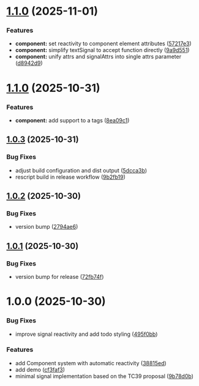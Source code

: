 # [1.1.0](https://github.com/brnrdog/xote/compare/v1.0.3...v1.1.0) (2025-11-01)


### Features

* **component:** set reactivity to component element attributes ([57217e3](https://github.com/brnrdog/xote/commit/57217e3951303033f4e29801bb24c85bc3313ad1))
* **component:** simplify textSignal to accept function directly ([9a9d551](https://github.com/brnrdog/xote/commit/9a9d551b0f080ed2321597f9aeb85b41153890d3))
* **component:** unify attrs and signalAttrs into single attrs parameter ([d8942d9](https://github.com/brnrdog/xote/commit/d8942d9b4522a2f232d37970b8f55a8883999ecc))

# [1.1.0](https://github.com/brnrdog/xote/compare/v1.0.3...v1.1.0) (2025-10-31)


### Features

* **component:** add support to a tags ([8ea09c1](https://github.com/brnrdog/xote/commit/8ea09c19aaed9383b80d6cd15e61ae75113c6d73))

## [1.0.3](https://github.com/brnrdog/xote/compare/v1.0.2...v1.0.3) (2025-10-31)


### Bug Fixes

* adjust build configuration and dist output ([5dcca3b](https://github.com/brnrdog/xote/commit/5dcca3beb89e25aa55c6fba7a4b67c59661d75bd))
* rescript build in release workflow ([9b2fb19](https://github.com/brnrdog/xote/commit/9b2fb1948b4f168de66da5fd96282ddcf82d8dca))

## [1.0.2](https://github.com/brnrdog/xote/compare/v1.0.1...v1.0.2) (2025-10-30)


### Bug Fixes

* version bump ([2794ae6](https://github.com/brnrdog/xote/commit/2794ae697f5c3448d946b9fc5c7d1c0defa8be1a))

## [1.0.1](https://github.com/brnrdog/xote/compare/v1.0.0...v1.0.1) (2025-10-30)


### Bug Fixes

* version bump for release ([72fb74f](https://github.com/brnrdog/xote/commit/72fb74f2cf3d4a2389daf5363457d5d7ad4eaed1))

# 1.0.0 (2025-10-30)


### Bug Fixes

* improve signal reactivity and add todo styling ([495f0bb](https://github.com/brnrdog/xote/commit/495f0bb52eaa8de89214f957f30b078f07029569))


### Features

* add Component system with automatic reactivity ([38815ed](https://github.com/brnrdog/xote/commit/38815ed3d1400c5511b790011d60081b317a69ac))
* add demo ([cf3faf3](https://github.com/brnrdog/xote/commit/cf3faf34c07d85a60d78d5f9539d2e2132f3b85a))
* minimal signal implementation based on the TC39 proposal ([9b78d0b](https://github.com/brnrdog/xote/commit/9b78d0b62ba21c953d909459036246f334b6613e))
